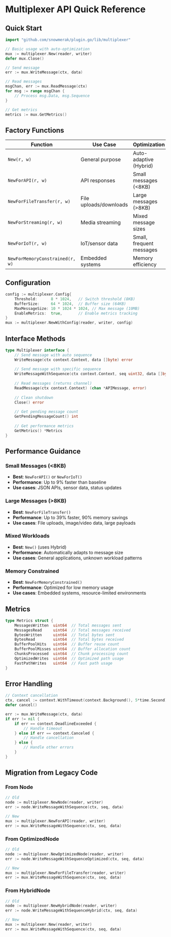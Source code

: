# Multiplexer API Quick Reference

## Quick Start

```go
import "github.com/snowmerak/plugin.go/lib/multiplexer"

// Basic usage with auto-optimization
mux := multiplexer.New(reader, writer)
defer mux.Close()

// Send message
err := mux.WriteMessage(ctx, data)

// Read messages
msgChan, err := mux.ReadMessage(ctx)
for msg := range msgChan {
    // Process msg.Data, msg.Sequence
}

// Get metrics
metrics := mux.GetMetrics()
```

## Factory Functions

| Function | Use Case | Optimization |
|----------|----------|--------------|
| `New(r, w)` | General purpose | Auto-adaptive (Hybrid) |
| `NewForAPI(r, w)` | API responses | Small messages (<8KB) |
| `NewForFileTransfer(r, w)` | File uploads/downloads | Large messages (>8KB) |
| `NewForStreaming(r, w)` | Media streaming | Mixed message sizes |
| `NewForIoT(r, w)` | IoT/sensor data | Small, frequent messages |
| `NewForMemoryConstrained(r, w)` | Embedded systems | Memory efficiency |

## Configuration

```go
config := multiplexer.Config{
    Threshold:      8 * 1024,   // Switch threshold (8KB)
    BufferSize:     64 * 1024,  // Buffer size (64KB)
    MaxMessageSize: 10 * 1024 * 1024, // Max message (10MB)
    EnableMetrics:  true,       // Enable metrics tracking
}
mux := multiplexer.NewWithConfig(reader, writer, config)
```

## Interface Methods

```go
type Multiplexer interface {
    // Send message with auto sequence
    WriteMessage(ctx context.Context, data []byte) error
    
    // Send message with specific sequence
    WriteMessageWithSequence(ctx context.Context, seq uint32, data []byte) error
    
    // Read messages (returns channel)
    ReadMessage(ctx context.Context) (chan *APIMessage, error)
    
    // Clean shutdown
    Close() error
    
    // Get pending message count
    GetPendingMessageCount() int
    
    // Get performance metrics
    GetMetrics() *Metrics
}
```

## Performance Guidance

### Small Messages (<8KB)
- **Best**: `NewForAPI()` or `NewForIoT()`
- **Performance**: Up to 9% faster than baseline
- **Use cases**: JSON APIs, sensor data, status updates

### Large Messages (>8KB)
- **Best**: `NewForFileTransfer()`
- **Performance**: Up to 39% faster, 90% memory savings
- **Use cases**: File uploads, image/video data, large payloads

### Mixed Workloads
- **Best**: `New()` (uses Hybrid)
- **Performance**: Automatically adapts to message size
- **Use cases**: General applications, unknown workload patterns

### Memory Constrained
- **Best**: `NewForMemoryConstrained()`
- **Performance**: Optimized for low memory usage
- **Use cases**: Embedded systems, resource-limited environments

## Metrics

```go
type Metrics struct {
    MessagesWritten  uint64  // Total messages sent
    MessagesRead     uint64  // Total messages received
    BytesWritten     uint64  // Total bytes sent
    BytesRead        uint64  // Total bytes received
    BufferPoolHits   uint64  // Buffer reuse count
    BufferPoolMisses uint64  // Buffer allocation count
    ChunksProcessed  uint64  // Chunk processing count
    OptimizedWrites  uint64  // Optimized path usage
    FastPathWrites   uint64  // Fast path usage
}
```

## Error Handling

```go
// Context cancellation
ctx, cancel := context.WithTimeout(context.Background(), 5*time.Second)
defer cancel()

err := mux.WriteMessage(ctx, data)
if err != nil {
    if err == context.DeadlineExceeded {
        // Handle timeout
    } else if err == context.Canceled {
        // Handle cancellation
    } else {
        // Handle other errors
    }
}
```

## Migration from Legacy Code

### From Node
```go
// Old
node := multiplexer.NewNode(reader, writer)
err := node.WriteMessageWithSequence(ctx, seq, data)

// New
mux := multiplexer.NewForAPI(reader, writer)
err := mux.WriteMessageWithSequence(ctx, seq, data)
```

### From OptimizedNode
```go
// Old
node := multiplexer.NewOptimizedNode(reader, writer)
err := node.WriteMessageWithSequenceOptimized(ctx, seq, data)

// New
mux := multiplexer.NewForFileTransfer(reader, writer)
err := mux.WriteMessageWithSequence(ctx, seq, data)
```

### From HybridNode
```go
// Old
node := multiplexer.NewHybridNode(reader, writer)
err := node.WriteMessageWithSequenceHybrid(ctx, seq, data)

// New
mux := multiplexer.New(reader, writer)
err := mux.WriteMessageWithSequence(ctx, seq, data)
```
